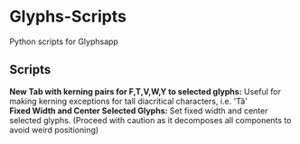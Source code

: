 # Glyphs-Scripts
Python scripts for Glyphsapp


## Scripts

**New Tab with kerning pairs for F,T,V,W,Y to selected glyphs:** Useful for making kerning exceptions for tall diacritical characters, i.e. 'Tȁ'  
**Fixed Width and Center Selected Glyphs:** Set fixed width and center selected glyphs. (Proceed with caution as it decomposes all components to avoid weird positioning)  